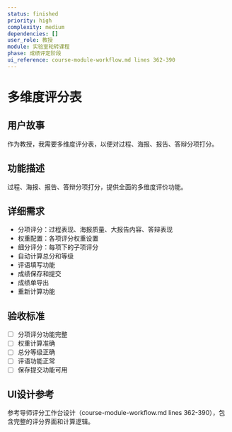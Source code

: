 ```yaml
---
status: finished
priority: high
complexity: medium
dependencies: []
user_role: 教授
module: 实验室轮转课程
phase: 成绩评定阶段
ui_reference: course-module-workflow.md lines 362-390
---
```


# 多维度评分表

## 用户故事
作为教授，我需要多维度评分表，以便对过程、海报、报告、答辩分项打分。

## 功能描述
过程、海报、报告、答辩分项打分，提供全面的多维度评价功能。

## 详细需求
- 分项评分：过程表现、海报质量、大报告内容、答辩表现
- 权重配置：各项评分权重设置
- 细分评分：每项下的子项评分
- 自动计算总分和等级
- 评语填写功能
- 成绩保存和提交
- 成绩单导出
- 重新计算功能

## 验收标准
- [ ] 分项评分功能完整
- [ ] 权重计算准确
- [ ] 总分等级正确
- [ ] 评语功能正常
- [ ] 保存提交功能可用

## UI设计参考
参考导师评分工作台设计（course-module-workflow.md lines 362-390），包含完整的评分界面和计算逻辑。